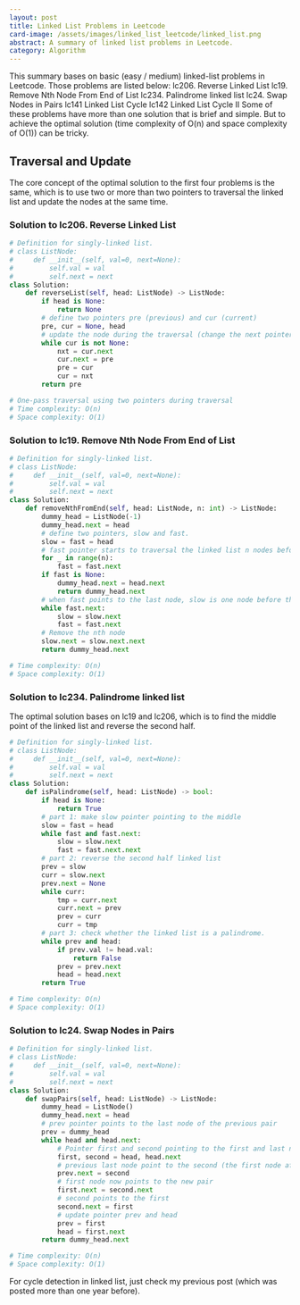 ```yaml
---
layout: post
title: Linked List Problems in Leetcode
card-image: /assets/images/linked_list_leetcode/linked_list.png
abstract: A summary of linked list problems in Leetcode.
category: Algorithm
---
```


This summary bases on basic (easy / medium) linked-list problems in Leetcode. Those problems are listed below:
lc206. Reverse Linked List
lc19. Remove Nth Node From End of List
lc234. Palindrome linked list
lc24. Swap Nodes in Pairs
lc141  Linked List Cycle
lc142 Linked List Cycle II
Some of these problems have more than one solution that is brief and simple. But to achieve the optimal solution (time complexity of O(n) and space complexity of O(1)) can be tricky.

## Traversal and Update

The core concept of the optimal solution to the first four problems is the same, which is to use two or more than two pointers to traversal the linked list and update the nodes at the same time.

### Solution to lc206. Reverse Linked List

```python
# Definition for singly-linked list.
# class ListNode:
#     def __init__(self, val=0, next=None):
#         self.val = val
#         self.next = next
class Solution:
    def reverseList(self, head: ListNode) -> ListNode:
        if head is None:
            return None
        # define two pointers pre (previous) and cur (current)
        pre, cur = None, head
        # update the node during the traversal (change the next pointer direction in node)
        while cur is not None:
            nxt = cur.next
            cur.next = pre
            pre = cur
            cur = nxt
        return pre

# One-pass traversal using two pointers during traversal
# Time complexity: O(n)
# Space complexity: O(1)
```

### Solution to lc19. Remove Nth Node From End of List

```python
# Definition for singly-linked list.
# class ListNode:
#     def __init__(self, val=0, next=None):
#         self.val = val
#         self.next = next
class Solution:
    def removeNthFromEnd(self, head: ListNode, n: int) -> ListNode:
        dummy_head = ListNode(-1)
        dummy_head.next = head
        # define two pointers, slow and fast.
        slow = fast = head
        # fast pointer starts to traversal the linked list n nodes before slow pointer.
        for _ in range(n):
            fast = fast.next
        if fast is None:
            dummy_head.next = head.next
            return dummy_head.next
        # when fast points to the last node, slow is one node before the nth node.
        while fast.next:
            slow = slow.next
            fast = fast.next
        # Remove the nth node
        slow.next = slow.next.next
        return dummy_head.next

# Time complexity: O(n)
# Space complexity: O(1)
```

### Solution to lc234. Palindrome linked list

The optimal solution bases on lc19 and lc206, which is to find the middle point of the linked list and reverse the second half.

```python
# Definition for singly-linked list.
# class ListNode:
#     def __init__(self, val=0, next=None):
#         self.val = val
#         self.next = next
class Solution:
    def isPalindrome(self, head: ListNode) -> bool:
        if head is None:
            return True
        # part 1: make slow pointer pointing to the middle
        slow = fast = head
        while fast and fast.next:
            slow = slow.next
            fast = fast.next.next
        # part 2: reverse the second half linked list
        prev = slow
        curr = slow.next
        prev.next = None
        while curr:
            tmp = curr.next
            curr.next = prev
            prev = curr
            curr = tmp
        # part 3: check whether the linked list is a palindrome.
        while prev and head:
            if prev.val != head.val:
                return False
            prev = prev.next
            head = head.next
        return True

# Time complexity: O(n)
# Space complexity: O(1)
```

### Solution to lc24. Swap Nodes in Pairs

```python
# Definition for singly-linked list.
# class ListNode:
#     def __init__(self, val=0, next=None):
#         self.val = val
#         self.next = next
class Solution:
    def swapPairs(self, head: ListNode) -> ListNode:
        dummy_head = ListNode()
        dummy_head.next = head
        # prev pointer points to the last node of the previous pair
        prev = dummy_head
        while head and head.next:
            # Pointer first and second pointing to the first and last node in the pair
            first, second = head, head.next
            # previous last node point to the second (the first node after swap)
            prev.next = second
            # first node now points to the new pair
            first.next = second.next
            # second points to the first
            second.next = first
            # update pointer prev and head
            prev = first
            head = first.next
        return dummy_head.next

# Time complexity: O(n)
# Space complexity: O(1)
```

For cycle detection in linked list, just check my previous post (which was posted more than one year before).
